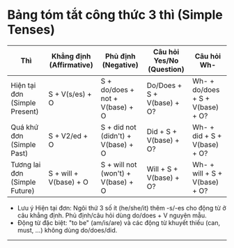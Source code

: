 # Bảng tóm tắt công thức 3 thì (Simple Tenses)

| Thì | Khẳng định (Affirmative) | Phủ định (Negative) | Câu hỏi Yes/No (Question) | Câu hỏi Wh- |
|---|---|---|---|---|
| Hiện tại đơn (Simple Present) | S + V(s/es) + O | S + do/does + not + V(base) + O | Do/Does + S + V(base) + O? | Wh- + do/does + S + V(base) + O? |
| Quá khứ đơn (Simple Past) | S + V2/ed + O | S + did not (didn't) + V(base) + O | Did + S + V(base) + O? | Wh- + did + S + V(base) + O? |
| Tương lai đơn (Simple Future) | S + will + V(base) + O | S + will not (won't) + V(base) + O | Will + S + V(base) + O? | Wh- + will + S + V(base) + O? |

- Lưu ý Hiện tại đơn: Ngôi thứ 3 số ít (he/she/it) thêm -s/-es cho động từ ở câu khẳng định. Phủ định/câu hỏi dùng do/does + V nguyên mẫu.
- Động từ đặc biệt: "to be" (am/is/are) và các động từ khuyết thiếu (can, must, ...) không dùng do/does/did.

---
